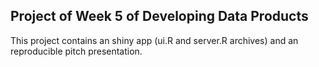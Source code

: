 ## Project of Week 5 of Developing Data Products

This project contains an shiny app (ui.R and server.R archives) and an reproducible pitch presentation.

